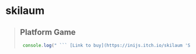 # skilaum

> ## Platform Game
> ```javascript
>  console.log(" ``` [Link to buy](https://inijs.itch.io/skilaum 'Skilaum Game') ```javascript ");```
